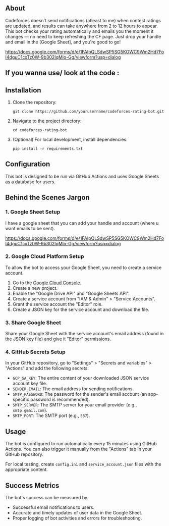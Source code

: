 ## About

Codeforces doesn’t send notifications (atleast to me) when contest ratings are updated, and results can take anywhere from 2 to 12 hours to appear. This bot checks your rating automatically and emails you the moment it changes — no need to keep refreshing the CF page. Just drop your handle and email in the [Google Sheet], and you're good to go!

https://docs.google.com/forms/d/e/1FAIpQLSdwSP5SG5KOWC9Wm2Hd7FoI4dguC1cxTz0W-9b302IqMlo-Gg/viewform?usp=dialog


## If you wanna use/ look at the code :
## Installation
1. Clone the repository:
   ```
   git clone https://github.com/yourusername/codeforces-rating-bot.git
   ```
2. Navigate to the project directory:
   ```
   cd codeforces-rating-bot
   ```
3. (Optional) For local development, install dependencies:
   ```
   pip install -r requirements.txt
   ```

## Configuration

This bot is designed to be run via GitHub Actions and uses Google Sheets as a database for users.

## Behind the Scenes Jargon

### 1. Google Sheet Setup

I have a google sheet that you can add your handle and account (where u want emails to be sent).

https://docs.google.com/forms/d/e/1FAIpQLSdwSP5SG5KOWC9Wm2Hd7FoI4dguC1cxTz0W-9b302IqMlo-Gg/viewform?usp=dialog


### 2. Google Cloud Platform Setup

To allow the bot to access your Google Sheet, you need to create a service account.

1.  Go to the [Google Cloud Console](https://console.cloud.google.com/).
2.  Create a new project.
3.  Enable the "Google Drive API" and "Google Sheets API".
4.  Create a service account from "IAM & Admin" > "Service Accounts".
5.  Grant the service account the "Editor" role.
6.  Create a JSON key for the service account and download the file.

### 3. Share Google Sheet

Share your Google Sheet with the service account's email address (found in the JSON key file) and give it "Editor" permissions.

### 4. GitHub Secrets Setup

In your GitHub repository, go to "Settings" > "Secrets and variables" > "Actions" and add the following secrets:

*   `GCP_SA_KEY`: The entire content of your downloaded JSON service account key file.
*   `SENDER_EMAIL`: The email address for sending notifications.
*   `SMTP_PASSWORD`: The password for the sender's email account (an app-specific password is recommended).
*   `SMTP_SERVER`: The SMTP server for your email provider (e.g., `smtp.gmail.com`).
*   `SMTP_PORT`: The SMTP port (e.g., `587`).

## Usage

The bot is configured to run automatically every 15 minutes using GitHub Actions. You can also trigger it manually from the "Actions" tab in your GitHub repository.

For local testing, create `config.ini` and `service_account.json` files with the appropriate content.

## Success Metrics

The bot's success can be measured by:

*   Successful email notifications to users.
*   Accurate and timely updates of user data in the Google Sheet.
*   Proper logging of bot activities and errors for troubleshooting.